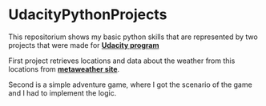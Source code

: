 # UdacityPythonProjects

This repositorium shows my basic python skills that are represented by two projects that were made for **[Udacity program](https://www.udacity.com/course/intro-to-programming-nanodegree--nd000)**

First project retrieves locations and data about the weather from this locations from **[metaweather site](https://www.metaweather.com)**.

Second is a simple adventure game, where I got the scenario of the game and I had to implement the logic.
